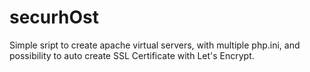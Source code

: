 # securhOst
Simple sript to create apache virtual servers, with multiple php.ini, and possibility to auto create SSL Certificate with Let's Encrypt.
